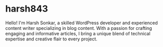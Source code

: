 # harsh843
Hello! I'm Harsh Sonkar, a skilled WordPress developer and experienced content writer specializing in blog content. With a passion for crafting engaging and informative articles, I bring a unique blend of technical expertise and creative flair to every project. 

